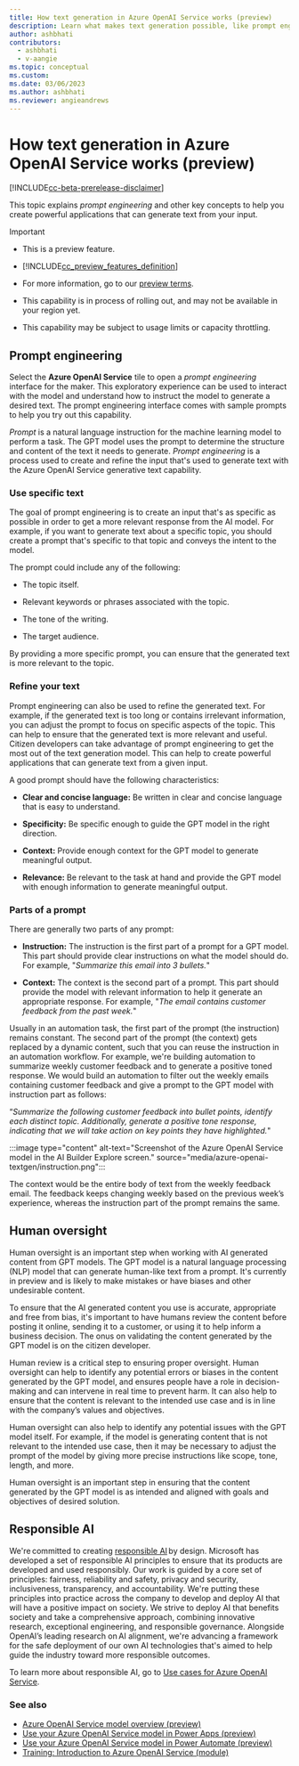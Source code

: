```yaml
---
title: How text generation in Azure OpenAI Service works (preview)
description: Learn what makes text generation possible, like prompt engineering, human oversight, and responsible AI.
author: ashbhati
contributors:
  - ashbhati
  - v-aangie
ms.topic: conceptual
ms.custom: 
ms.date: 03/06/2023
ms.author: ashbhati
ms.reviewer: angieandrews
---
```


# How text generation in Azure OpenAI Service works (preview)

[!INCLUDE[cc-beta-prerelease-disclaimer](./includes/cc-beta-prerelease-disclaimer.md)]

This topic explains *prompt engineering* and other key concepts to help you create powerful applications that can generate text from your input.

> [!IMPORTANT]
>
> - This is a preview feature.
>
> - [!INCLUDE[cc_preview_features_definition](includes/cc-preview-features-definition.md)]
>
> - For more information, go to our [preview terms](https://go.microsoft.com/fwlink/?linkid=2189520).
>- This capability is in process of rolling out, and may not be available in your region yet.
>
> - This capability  may be subject to usage limits or capacity throttling.

## Prompt engineering

Select the **Azure OpenAI Service** tile to open a *prompt engineering* interface for the maker. This exploratory experience can be used to interact with the model and understand how to instruct the model to generate a desired text. The prompt engineering interface comes with sample prompts to help you try out this capability.

*Prompt* is a natural language instruction for the machine learning model to perform a task. The GPT model uses the prompt to determine the structure and content of the text it needs to generate. *Prompt engineering* is a process used to create and refine the input that's used to generate text with the Azure OpenAI Service generative text capability.

### Use specific text

 The goal of prompt engineering is to create an input that's as specific as possible in order to get a more relevant response from the AI model. For example, if you want to generate text about a specific topic, you should create a prompt that's specific to that topic and conveys the intent to the model.

The prompt could include any of the following:

- The topic itself.

- Relevant keywords or phrases associated with the topic.

- The tone of the writing.

- The target audience.

By providing a more specific prompt, you can ensure that the generated text is more relevant to the topic.

### Refine your text

Prompt engineering can also be used to refine the generated text. For example, if the generated text is too long or contains irrelevant information, you can adjust the prompt to focus on specific aspects of the topic. This can help to ensure that the generated text is more relevant and useful. Citizen developers can take advantage of prompt engineering to get the most out of the text generation model. This can help to create powerful applications that can generate text from a given input. 

A good prompt should have the following characteristics: 

- **Clear and concise language:** Be written in clear and concise language that is easy to understand.

- **Specificity:** Be specific enough to guide the GPT model in the right direction.

- **Context:** Provide enough context for the GPT model to generate meaningful output.

- **Relevance:** Be relevant to the task at hand and  provide the GPT model with enough information to generate meaningful output.

### Parts of a prompt

There are generally two parts of any prompt:

- **Instruction:** The instruction is the first part of a prompt for a GPT model. This part should provide clear instructions on what the model should do. For example, "*Summarize this email into 3 bullets.*"

- **Context:** The context is the second part of a prompt. This part should provide the model with relevant information to help it generate an appropriate response. For example, "*The email contains customer feedback from the past week.*"

Usually in an automation task, the first part of the prompt (the instruction) remains constant. The second part of the prompt (the context) gets replaced by a dynamic content, such that you can reuse the instruction in an automation workflow. For example, we're building automation to summarize weekly customer feedback and to generate a positive toned response. We would build an automation to filter out the weekly emails containing customer feedback and give a prompt to the GPT model with instruction part as follows:

“*Summarize the following customer feedback into bullet points, identify each distinct topic. Additionally, generate a positive tone response, indicating that we will take action on key points they have highlighted.*"

:::image type="content" alt-text="Screenshot of the Azure OpenAI Service model in the AI Builder Explore screen." source="media/azure-openai-textgen/instruction.png":::

 The context would be the entire body of text from the weekly feedback email. The feedback keeps changing weekly based on the previous week’s experience, whereas the instruction part of the prompt remains the same.

## Human oversight

Human oversight is an important step when working with AI generated content from GPT models. The GPT model is a natural language processing (NLP) model that can generate human-like text from a prompt. It's currently in preview and is likely to make mistakes or have biases and other undesirable content.

To ensure that the AI generated content you use is accurate, appropriate and free from bias, it's important to have humans review the content before posting it online, sending it to a customer, or using it to help inform a business decision. The onus on validating the content generated by the GPT model is on the citizen developer. 

Human review is a critical step to ensuring proper oversight. Human oversight can help to identify any potential errors or biases in the content generated by the GPT model, and ensures people have a role in decision-making and can intervene in real time to prevent harm. It can also help to ensure that the content is relevant to the intended use case and is in line with the company’s values and objectives.

Human oversight can also help to identify any potential issues with the GPT model itself. For example, if the model is generating content that is not relevant to the intended use case, then it may be necessary to adjust the prompt of the model by giving more precise instructions like scope, tone, length, and more.

 Human oversight is an important step in ensuring that the content generated by the GPT model is as intended and aligned with goals and objectives of desired solution.

## Responsible AI  

We're committed to creating [responsible AI](https://blogs.microsoft.com/on-the-issues/2023/02/02/responsible-ai-chatgpt-artificial-intelligence/) by design. Microsoft has developed a set of responsible AI principles to ensure that its products are developed and used responsibly. Our work is guided by a core set of principles: fairness, reliability and safety, privacy and security, inclusiveness, transparency, and accountability. We're putting these principles into practice across the company to develop and deploy AI that will have a positive impact on society. We strive to deploy AI that benefits society and take a comprehensive approach, combining innovative research, exceptional engineering, and responsible governance. Alongside OpenAI’s leading research on AI alignment, we're advancing a framework for the safe deployment of our own AI technologies that's aimed to help guide the industry toward more responsible outcomes.

To learn more about responsible AI, go to [Use cases for Azure OpenAI Service](/legal/cognitive-services/openai/transparency-note?context=%2Fazure%2Fcognitive-services%2Fopenai%2Fcontext%2Fcontext).


### See also

- [Azure OpenAI Service model overview (preview)](prebuilt-azure-openai.md)
- [Use your Azure OpenAI Service model in Power Apps (preview)](azure-openai-model-papp.md)
- [Use your Azure OpenAI Service model in Power Automate (preview)](azure-openai-model-pauto.md)
- [Training: Introduction to Azure OpenAI Service (module)](/training/modules/explore-azure-openai/)